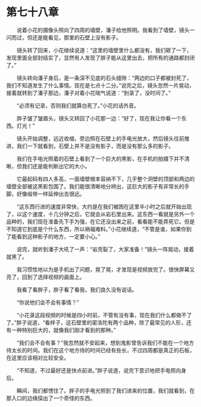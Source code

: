 # 第七十八章


　　说着小花的摄像头照向了四周的墙壁，潘子给他照明。我看到了墙壁，镜头一闪而过，但还是能看见，那里的石壁上没有影子。

　　镜头转了回来，小花继续说道：“这里的墙壁里什么都没有，我们砸了一下，发现里面全部封结实了，显然有人发现了胖子能从这里出去，把所有的通路都封闭了。”

　　镜头转向潘子身后，是一条深不见底的石头缝隙：“两边的口子都被封死了，我们不知道发生了什么事情。现在是七点十二分。”说完之后，镜头忽然一片晃动，接着就转到了潘子那边，潘子对着小花喘气说道：“别录了，没时间了。”

　　“必须有记录，否则我们就算白死了。”小花的话外音。

　　胖子皱了皱眉头，镜头又转回了小花那一边：“好了，现在我让你看一个东西。灯光！”

　　镜头开始调整，远近收缩，旁边照在石壁上的手电光放大，然后镜头往前推进，我们一下就看到，石壁上并不是没有影子，而是没有那么多的影子。

　　我们在手电光照着的石壁上看到了一个巨大的黑影，在手机的拍摄下并不清晰，但我们还是能判断出它的大小。

　　它最起码有四人多高，一面墙壁根本容纳不下，几乎整个洞壁的顶部和两边的墙壁全部被这黑影包围了。我们能很清晰地分辨出，这巨大的影子有非常长的手脚，好像缎带一样延伸出去很远。

　　“这东西行进的速度非常快，大约是在我们被困在这里半小时之后就开始出现了，以这个速度，十几分钟之后，它就会从岩石里出来。这东西一看就是另外一个品种的，我们现在准备先下手为强，在它还没出来之前，看看能不能弄死它。但是不知道它到底是个什么东西，所以祸福难料。”小花继续道，“不管是谁，如果你到了能看到这种影子的地方，一定要小心。”

　　说完，就听到潘子大吼了一声：“岩壳裂了，大家准备！”镜头一阵晃动，接着就黑了。

　　我习惯性地以为是手机出了问题，晃了晃，才发现是视频放完了。很快屏幕又亮了，回到了选择视频的画面上。

　　我看了看胖子，胖子看了看我，我们良久没有说话。

　　“你说他们会不会有事情？”

　　“小花录这段视频的时候是四小时前，不管有没有事，现在我们什么都做不了了。”胖子说道，“看样子，这石壁里的密洛陀有两个品种，除了最常见的人形，还有一种特别巨大的，就像我们刚才看到的那种。”

　　“我们会不会有事？”我忽然就不安起来，想到鬼影曾告诉我们不能在一个地方待太长的时间。我们在这个地方待的时间已经有些长，不过四周都是真正的石板，在这里应该相对比较安全。

　　“不知道，不过最好还是快点前进。”胖子说道，说完下意识地把手电照向身后。

　　瞬间，我们都愣住了。胖子的手电光照到了我们进来的位置，我们就看到，在那入口的边缘探出了一个奇怪的东西。

